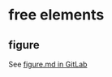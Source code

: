 # free elements
## figure
See [figure.md in GitLab](https://gitlab.com/codelover30/free-elements/-/blob/main/figure.7z)
